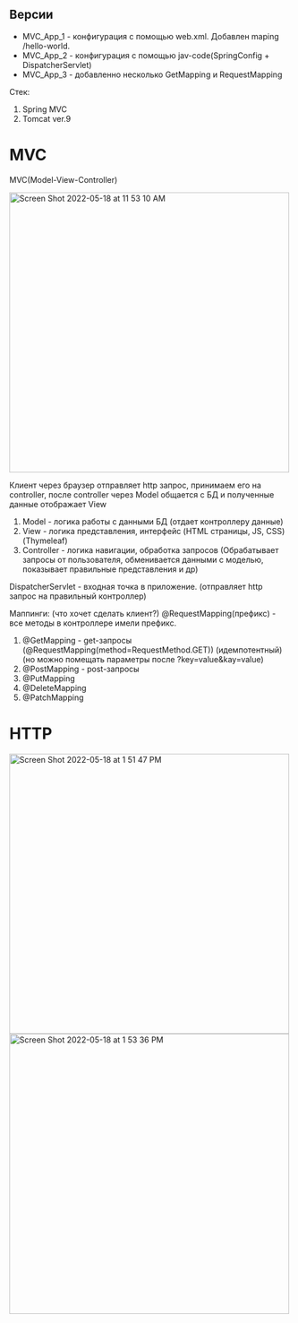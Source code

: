 ## Версии
- MVC_App_1 - конфигурация с помощью web.xml. Добавлен maping /hello-world.
- MVC_App_2 - конфигурация с помощью jav-code(SpringConfig + DispatcherServlet)
- MVC_App_3 - добавленно несколько GetMapping и RequestMapping

Стек:
1. Spring MVC
2. Tomcat ver.9

# MVC
MVC(Model-View-Controller)

<img width="500" alt="Screen Shot 2022-05-18 at 11 53 10 AM" src="https://user-images.githubusercontent.com/92088165/168999257-1f73fa44-b229-46da-bd9b-7fd081c18913.png">

Клиент через браузер отправляет http запрос, принимаем его на controller, после controller через Model общается с БД и полученные данные отображает View

1. Model - логика работы с данными БД (отдает контроллеру данные)
2. View - логика представления, интерфейс (HTML страницы, JS, CSS) (Thymeleaf)
3. Controller - логика навигации, обработка запросов (Обрабатывает запросы от пользователя, обменивается данными с моделью, показывает правильные представления и др)

DispatcherServlet - входная точка в приложение. (отправляет http запрос на правильный контроллер)

Маппинги: (что хочет сделать клиент?)
@RequestMapping(префикс) - все методы в контроллере имели префикс.

1. @GetMapping - get-запросы (@RequestMapping(method=RequestMethod.GET)) (идемпотентный) (но можно помещать параметры после ?key=value&kay=value)
2. @PostMapping - post-запросы 
3. @PutMapping
4. @DeleteMapping
5. @PatchMapping

# HTTP
<img width="500" alt="Screen Shot 2022-05-18 at 1 51 47 PM" src="https://user-images.githubusercontent.com/92088165/169022644-80e0cf0d-753d-4ca6-8a87-eeeb40e97a82.png">
<img width="500" alt="Screen Shot 2022-05-18 at 1 53 36 PM" src="https://user-images.githubusercontent.com/92088165/169022905-b352180d-2348-4653-9fd4-3094ce09f609.png">




